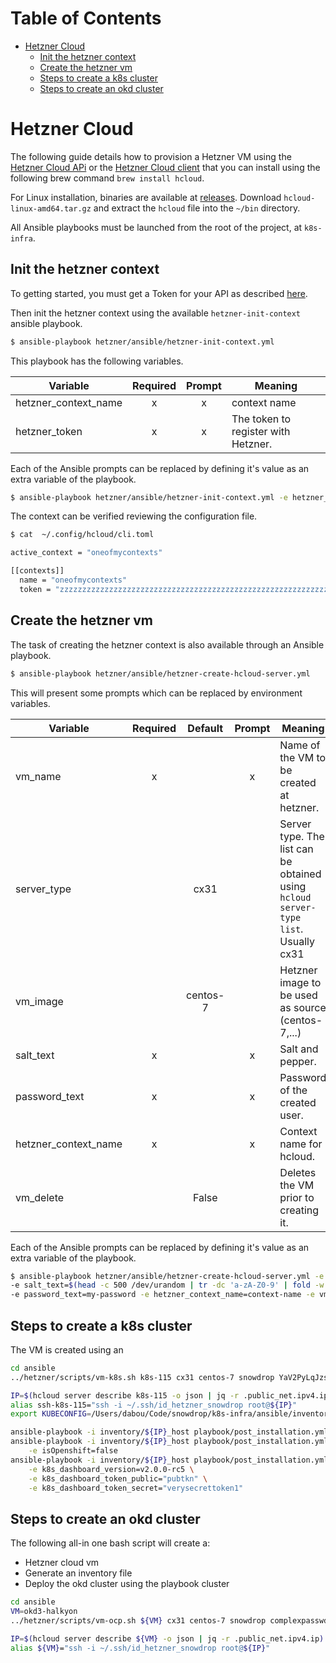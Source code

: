 # Table of Contents

   * [Hetzner Cloud](#hetzner-cloud)
      * [Init the hetzner context](#init-the-hetzner-context)
      * [Create the hetzner vm](#create-the-hetzner-vm)
      * [Steps to create a k8s cluster](#steps-to-create-a-k8s-cluster)
      * [Steps to create an okd cluster](#steps-to-create-an-okd-cluster)


# Hetzner Cloud

The following guide details how to provision a Hetzner VM using the [Hetzner Cloud APi](https://docs.hetzner.cloud/#overview) or the  [Hetzner Cloud client](https://github.com/hetznercloud/cli) that you can install using the 
following brew command `brew install hcloud`.

For Linux installation, binaries are available at [releases](https://github.com/hetznercloud/cli/releases). Download `hcloud-linux-amd64.tar.gz` and extract the `hcloud` 
file into the `~/bin` directory. 

All Ansible playbooks must be launched from the root of the project, at `k8s-infra`.

## Init the hetzner context

To getting started, you must get a Token for your API as described [here](https://docs.hetzner.cloud/#overview-getting-started).

Then init the hetzner context using the available `hetzner-init-context` ansible playbook.

```bash
$ ansible-playbook hetzner/ansible/hetzner-init-context.yml
```

This playbook has the following variables.

| Variable | Required | Prompt | Meaning |
| --- | :---: | :---: | --- |
| hetzner_context_name | x | x | context name |
| hetzner_token | x | x | The token to register with Hetzner. |

Each of the Ansible prompts can be replaced by defining it's value as an extra variable of the playbook.

```bash
$ ansible-playbook hetzner/ansible/hetzner-init-context.yml -e hetzner_context_name=mycontext -e hetzner_token=mytoken 
```

The context can be verified reviewing the configuration file.

```bash
$ cat  ~/.config/hcloud/cli.toml

active_context = "oneofmycontexts"

[[contexts]]
  name = "oneofmycontexts"
  token = "zzzzzzzzzzzzzzzzzzzzzzzzzzzzzzzzzzzzzzzzzzzzzzzzzzzzzzzzzzzzzzzz"
```

## Create the hetzner vm

The task of creating the hetzner context is also available through an Ansible playbook.

```bash
$ ansible-playbook hetzner/ansible/hetzner-create-hcloud-server.yml
```

This will present some prompts which can be replaced by environment variables. 

| Variable | Required | Default | Prompt | Meaning |
| --- | :---: | :---: | :---: | --- |
| vm_name | x | | x | Name of the VM to be created at hetzner. |
| server_type | | cx31 |  | Server type. The list can be obtained using `hcloud server-type list`. Usually cx31 |
| vm_image | | centos-7 |  | Hetzner image to be used as source (centos-7,...) | 
| salt_text | x | | x | Salt and pepper. |
| password_text | x | | x | Password of the created user. |
| hetzner_context_name | x | | x | Context name for hcloud. |
| vm_delete |  | False |  | Deletes the VM prior to creating it. |

Each of the Ansible prompts can be replaced by defining it's value as an extra variable of the playbook.

```bash
$ ansible-playbook hetzner/ansible/hetzner-create-hcloud-server.yml -e vm_name=my-name \
-e salt_text=$(head -c 500 /dev/urandom | tr -dc 'a-zA-Z0-9' | fold -w 20 | head -n 1) \
-e password_text=my-password -e hetzner_context_name=context-name -e vm_delete=True
```

## Steps to create a k8s cluster

The VM is created using an 

```bash
cd ansible
../hetzner/scripts/vm-k8s.sh k8s-115 cx31 centos-7 snowdrop YaV2PyLqJzssh

IP=$(hcloud server describe k8s-115 -o json | jq -r .public_net.ipv4.ip)
alias ssh-k8s-115="ssh -i ~/.ssh/id_hetzner_snowdrop root@${IP}"
export KUBECONFIG=/Users/dabou/Code/snowdrop/k8s-infra/ansible/inventory/${IP}-k8s-config.yml

ansible-playbook -i inventory/${IP}_host playbook/post_installation.yml --tags ingress
ansible-playbook -i inventory/${IP}_host playbook/post_installation.yml --tags cert_manager \
    -e isOpenshift=false
ansible-playbook -i inventory/${IP}_host playbook/post_installation.yml --tags k8s_dashboard \
    -e k8s_dashboard_version=v2.0.0-rc5 \
    -e k8s_dashboard_token_public="pubtkn" \
    -e k8s_dashboard_token_secret="verysecrettoken1"
```

## Steps to create an okd cluster

The following all-in one bash script will create a:
- Hetzner cloud vm
- Generate an inventory file 
- Deploy the okd cluster using the playbook cluster
 
```bash
cd ansible
VM=okd3-halkyon
../hetzner/scripts/vm-ocp.sh ${VM} cx31 centos-7 snowdrop complexpasswd

IP=$(hcloud server describe ${VM} -o json | jq -r .public_net.ipv4.ip)
alias ${VM}="ssh -i ~/.ssh/id_hetzner_snowdrop root@${IP}"
```
